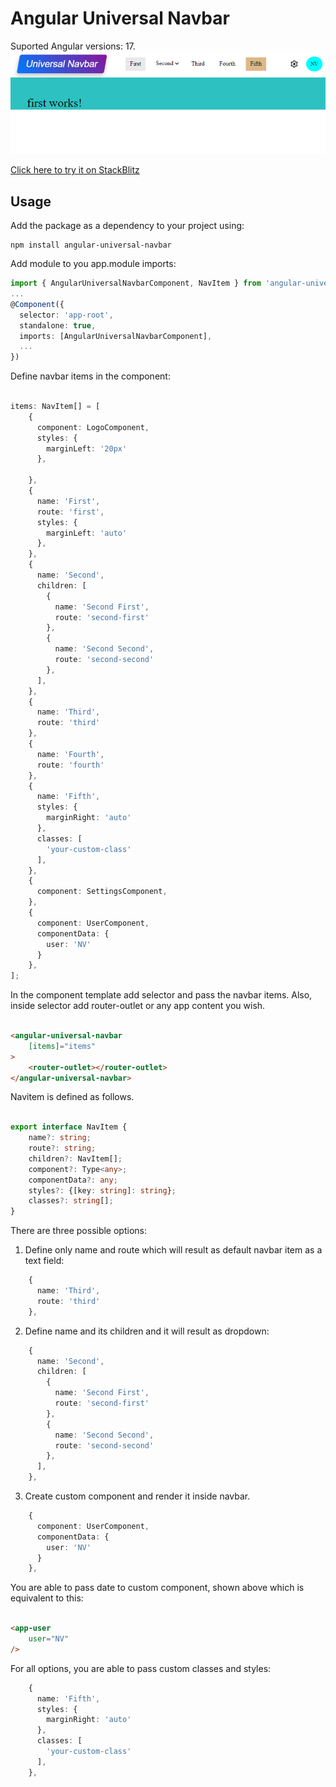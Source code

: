 # Angular Universal Navbar

Suported Angular versions: 17.
![example](image.png)

[Click here to try it on StackBlitz](https://stackblitz.com/edit/stackblitz-starters-f3b24p)

## Usage
Add the package as a dependency to your project using:

```
npm install angular-universal-navbar

```

Add module to you app.module imports:

```typescript
import { AngularUniversalNavbarComponent, NavItem } from 'angular-universal-navbar';
...
@Component({
  selector: 'app-root',
  standalone: true,
  imports: [AngularUniversalNavbarComponent],
  ...
})
```

Define navbar items in the component:

```typescript

items: NavItem[] = [
    {
      component: LogoComponent,
      styles: {
        marginLeft: '20px'
      },
      
    },
    {
      name: 'First',
      route: 'first',
      styles: {
        marginLeft: 'auto'
      },
    },
    {
      name: 'Second',
      children: [
        {
          name: 'Second First',
          route: 'second-first'
        },
        {
          name: 'Second Second',
          route: 'second-second'
        },
      ],
    },
    {
      name: 'Third',
      route: 'third'
    },
    {
      name: 'Fourth',
      route: 'fourth'
    },
    {
      name: 'Fifth',
      styles: {
        marginRight: 'auto'
      },
      classes: [
        'your-custom-class'
      ],
    },
    {
      component: SettingsComponent,
    },
    {
      component: UserComponent,
      componentData: {
        user: 'NV'
      }
    },
];

```

In the component template add selector and pass the navbar items.
Also, inside selector add router-outlet or any app content you wish.

```html

<angular-universal-navbar
    [items]="items"
>
    <router-outlet></router-outlet>
</angular-universal-navbar>

```

Navitem is defined as follows. 

```typescript

export interface NavItem {
    name?: string;
    route?: string;
    children?: NavItem[]; 
    component?: Type<any>;
    componentData?: any;
    styles?: {[key: string]: string};
    classes?: string[];
}

```

There are three possible options: 

1.  Define only name and route which will result as default navbar item as a text field:
```typescript
    {
      name: 'Third',
      route: 'third'
    },
```

2.  Define name and its children and it will result as dropdown:
```typescript
    {
      name: 'Second',
      children: [
        {
          name: 'Second First',
          route: 'second-first'
        },
        {
          name: 'Second Second',
          route: 'second-second'
        },
      ],
    },
```

3.  Create custom component and render it inside navbar.
```typescript
    {
      component: UserComponent,
      componentData: {
        user: 'NV'
      }
    },
```
You are able to pass date to custom component, shown above which is equivalent to this: 
```html

<app-user
    user="NV"
/>
```


For all options, you are able to pass custom classes and styles:
```typescript
    {
      name: 'Fifth',
      styles: {
        marginRight: 'auto'
      },
      classes: [
        'your-custom-class'
      ],
    },
```